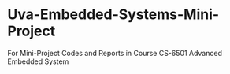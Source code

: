 # Uva-Embedded-Systems-Mini-Project

For Mini-Project Codes and Reports in Course CS-6501 Advanced Embedded System
